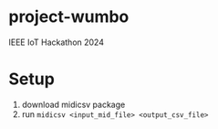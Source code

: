# project-wumbo
IEEE IoT Hackathon 2024

# Setup
1. download midicsv package
2. run `midicsv <input_mid_file> <output_csv_file>`